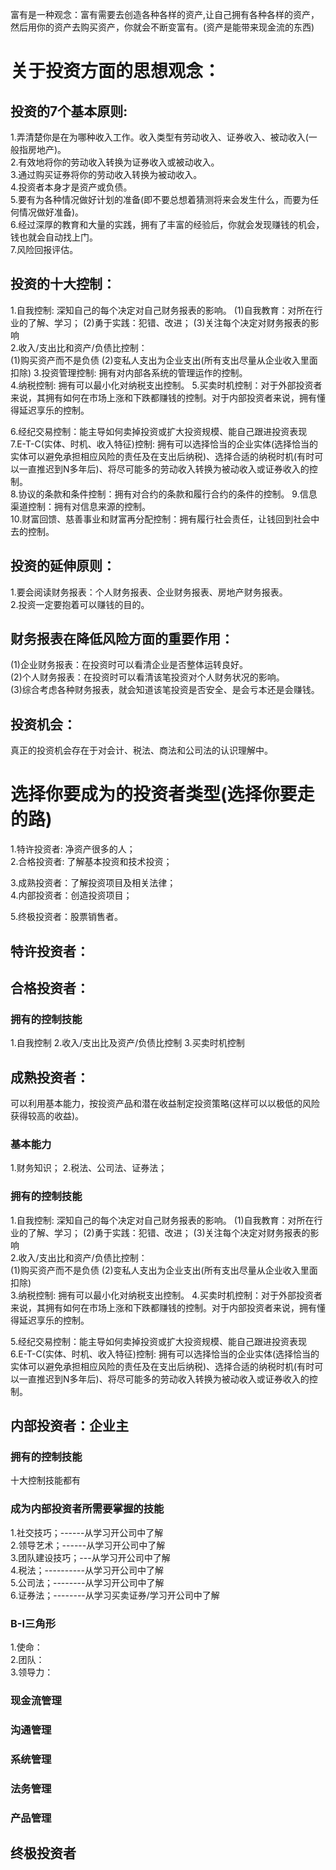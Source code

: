 富有是一种观念：富有需要去创造各种各样的资产,让自己拥有各种各样的资产，然后用你的资产去购买资产，你就会不断变富有。(资产是能带来现金流的东西)
# 关于投资方面的思想观念：
## 投资的7个基本原则:
1.弄清楚你是在为哪种收入工作。收入类型有劳动收入、证券收入、被动收入(一般指房地产)。     
2.有效地将你的劳动收入转换为证券收入或被动收入。      
3.通过购买证券将你的劳动收入转换为被动收入。        
4.投资者本身才是资产或负债。            
5.要有为各种情况做好计划的准备(即不要总想着猜测将来会发生什么，而要为任何情况做好准备)。         
6.经过深厚的教育和大量的实践，拥有了丰富的经验后，你就会发现赚钱的机会，钱也就会自动找上门。          
7.风险回报评估。

## 投资的十大控制：    
1.自我控制: 深知自己的每个决定对自己财务报表的影响。 
  (1)自我教育：对所在行业的了解、学习； 
  (2)勇于实践：犯错、改进；
  (3)关注每个决定对财务报表的影响    
2.收入/支出比和资产/负债比控制：     
  (1)购买资产而不是负债
  (2)变私人支出为企业支出(所有支出尽量从企业收入里面扣除)
3.投资管理控制: 拥有对内部各系统的管理运作的控制。      
4.纳税控制: 拥有可以最小化对纳税支出控制。
5.买卖时机控制：对于外部投资者来说，其拥有如何在市场上涨和下跌都赚钱的控制。对于内部投资者来说，拥有懂得延迟享乐的控制。     

6.经纪交易控制：能主导如何卖掉投资或扩大投资规模、能自己跟进投资表现      
7.E-T-C(实体、时机、收入特征)控制: 拥有可以选择恰当的企业实体(选择恰当的实体可以避免承担相应风险的责任及在支出后纳税)、选择合适的纳税时机(有时可以一直推迟到N多年后)、将尽可能多的劳动收入转换为被动收入或证券收入的控制。   
8.协议的条款和条件控制：拥有对合约的条款和履行合约的条件的控制。
9.信息渠道控制：拥有对信息来源的控制。       
10.财富回馈、慈善事业和财富再分配控制：拥有履行社会责任，让钱回到社会中去的控制。  

## 投资的延伸原则：
1.要会阅读财务报表：个人财务报表、企业财务报表、房地产财务报表。          
2.投资一定要抱着可以赚钱的目的。           

## 财务报表在降低风险方面的重要作用：  
(1)企业财务报表：在投资时可以看清企业是否整体运转良好。            
(2)个人财务报表：在投资时可以看清该笔投资对个人财务状况的影响。         
(3)综合考虑各种财务报表，就会知道该笔投资是否安全、是会亏本还是会赚钱。        

## 投资机会：   
真正的投资机会存在于对会计、税法、商法和公司法的认识理解中。    

# 选择你要成为的投资者类型(选择你要走的路)   
1.特许投资者: 净资产很多的人；   
2.合格投资者: 了解基本投资和技术投资；   

3.成熟投资者：了解投资项目及相关法律；   
4.内部投资者：创造投资项目；

5.终极投资者：股票销售者。 
## 特许投资者：
## 合格投资者： 
### 拥有的控制技能    
1.自我控制
2.收入/支出比及资产/负债比控制
3.买卖时机控制  
## 成熟投资者：
可以利用基本能力，按投资产品和潜在收益制定投资策略(这样可以以极低的风险获得较高的收益)。
### 基本能力
1.财务知识；
2.税法、公司法、证券法；

### 拥有的控制技能    
1.自我控制: 深知自己的每个决定对自己财务报表的影响。 
  (1)自我教育：对所在行业的了解、学习； 
  (2)勇于实践：犯错、改进；
  (3)关注每个决定对财务报表的影响    
2.收入/支出比和资产/负债比控制：     
  (1)购买资产而不是负债
  (2)变私人支出为企业支出(所有支出尽量从企业收入里面扣除)     
3.纳税控制: 拥有可以最小化对纳税支出控制。
4.买卖时机控制：对于外部投资者来说，其拥有如何在市场上涨和下跌都赚钱的控制。对于内部投资者来说，拥有懂得延迟享乐的控制。     

5.经纪交易控制：能主导如何卖掉投资或扩大投资规模、能自己跟进投资表现      
6.E-T-C(实体、时机、收入特征)控制: 拥有可以选择恰当的企业实体(选择恰当的实体可以避免承担相应风险的责任及在支出后纳税)、选择合适的纳税时机(有时可以一直推迟到N多年后)、将尽可能多的劳动收入转换为被动收入或证券收入的控制。      
## 内部投资者：企业主
### 拥有的控制技能
十大控制技能都有
### 成为内部投资者所需要掌握的技能
1.社交技巧；------从学习开公司中了解     
2.领导艺术；------从学习开公司中了解      
3.团队建设技巧；---从学习开公司中了解      
4.税法；----------从学习开公司中了解      
5.公司法；--------从学习开公司中了解        
6.证券法；--------从学习买卖证券/学习开公司中了解      

### B-I三角形
  1.使命：       
  2.团队：        
  3.领导力：  
      
### 现金流管理

### 沟通管理

### 系统管理

### 法务管理

### 产品管理



## 终极投资者
